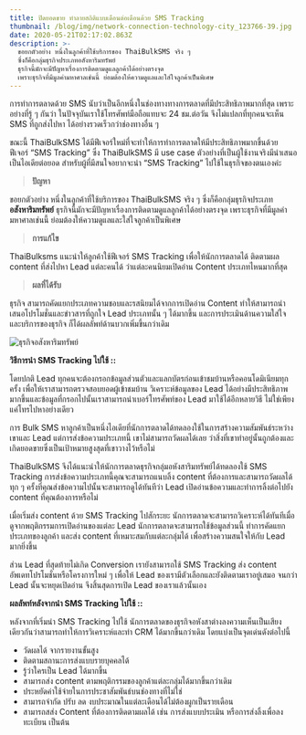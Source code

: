 ```yaml
---
title: ปิดยอดขาย ทำลายสถิติแบบเดือนต่อเดือนด้วย SMS Tracking
thumbnail: /blog/img/network-connection-technology-city_123766-39.jpg
date: 2020-05-21T02:17:02.863Z
description: >-
  ขอยกตัวอย่าง หนึ่งในลูกค้าที่ใช้บริการของ ThaiBulkSMS จริง ๆ
  ซึ่งก็คือกลุ่มธุรกิจประเภทอสังหาริมทรัพย์
  ธุรกิจนี้มักจะมีปัญหาเรื่องการติดตามดูแลลูกค้าได้อย่างตรงจุด
  เพราะธุรกิจที่มีมูลค่ามหาศาลเช่นนี้ ย่อมต้องให้ความดูแลและใส่ใจลูกค้าเป็นพิเศษ
---
```

การทำการตลาดด้วย SMS นับว่าเป็นอีกหนึ่งในช่องทางทางการตลาดที่มีประสิทธิภาพมากที่สุด เพราะอย่างที่รู้ ๆ กันว่า ในปัจจุบันเราใช้โทรศัพท์มือถือแทบจะ 24 ชม.ต่อวัน จึงไม่แปลกที่ทุกคนจะเห็น SMS ที่ถูกส่งไปหา ได้อย่างรวดเร็วกว่าช่องทางอื่น ๆ 

ขณะนี้ ThaiBulkSMS ได้มีฟีเจอร์ใหม่ที่จะทำให้การทำการตลาดให้มีประสิทธิภาพมากขึ้นด้วย ฟีเจอร์ “SMS Tracking” ซึ่ง ThaiBulkSMS มี use case ตัวอย่างที่เป็นผู้ใช้งานจริงมีนำเสนอเป็นไอเดียต่อยอด สำหรับผู้ที่มีสนใจอยากจะนำ “SMS Tracking” ไปใช้ในธุรกิจของตนเองค่ะ   



> **ปัญหา**
>
> 

ขอยกตัวอย่าง หนึ่งในลูกค้าที่ใช้บริการของ ThaiBulkSMS จริง ๆ ซึ่งก็คือกลุ่มธุรกิจประเภท**อสังหาริมทรัพย์** ธุรกิจนี้มักจะมีปัญหาเรื่องการติดตามดูแลลูกค้าได้อย่างตรงจุด เพราะธุรกิจที่มีมูลค่ามหาศาลเช่นนี้ ย่อมต้องให้ความดูแลและใส่ใจลูกค้าเป็นพิเศษ



> **การแก้ไข**
>
> 

ThaiBulksms แนะนำให้ลูกค้าใช้ฟีเจอร์ SMS Tracking เพื่อให้นักการตลาดได้ ติดตามผล content ที่ส่งไปหา Lead แต่ละคนได้ ว่าแต่ละคนนิยมเปิดอ่าน Content ประเภทไหนมากที่สุด



> **ผลที่ได้รับ**
>
> 

ธุรกิจ สามารถคัดแยกประเภทความชอบและรสนิยมได้จากการเปิดอ่าน Content ทำให้สามารถนำเสนอโปรโมชั่นและข่าวสารที่ถูกใจ Lead ประเภทนั้น ๆ ได้มากขึ้น และการประเมินด้านความใส่ใจและบริการของธุรกิจ ก็ได้ผลลัพท์ด้านบวกเพิ่มขึ้นกว่าเดิม



![ธุรกิจอสังหาริมทรัพย์](/blog/img/double-exposure-businessman-working-digital-tablet-white_123766-110.jpg "Photo by freepik")



**วิธีการนำ SMS Tracking ไปใช้ ::**

โดยปกติ Lead ทุกคนจะต้องกรอกข้อมูลส่วนตัวและแลกบัตรก่อนเข้าชมบ้านหรือคอนโดมิเนียมทุกครั้ง เพื่อให้เราสามารถตรวจสอบยอดผู้เข้าชมบ้าน วิเคราะห์ข้อมูลของ Lead ได้อย่างมีประสิทธิภาพมากขึ้นและข้อมูลที่กรอกไปนั้นเราสามารถนำเบอร์โทรศัพท์ของ Lead มาใช้ได้อีกหลายวิธี ไม่ใช่เพียงแค่โทรไปหาอย่างเดียว

การ Bulk SMS หาลูกค้าเป็นหนึ่งไอเดียที่นักการตลาดได้ทดลองใช้ในการสร้างความสัมพันธ์ระหว่างเขาและ Lead แต่การส่งข้อความประเภทนี้ เขาไม่สามารถวัดผลได้เลย ว่าสิ่งที่เขาทำอยู่นั้นถูกต้องและเกิดยอดขายซึ่งเป็นเป้าหมายสูงสุดที่เขาวางไว้หรือไม่

ThaiBulkSMS จึงได้แนะนำให้นักการตลาดธุรกิจกลุ่มอหังสาริมทรัพย์ได้ทดลองใช้ SMS Tracking การส่งข้อความประเภทนี้คุณจะสามารถแนบลิ้ง content ที่ต้องการและสามารถวัดผลได้ ทุก ๆ ครั้งที่คุณส่งข้อความไปนั้นจะสามารถดูได้ทันทีว่า Lead เปิดอ่านข้อความและทำการลิ้งต่อไปยัง content ที่คุณต้องการหรือไม่

เมื่อเริ่มส่ง content ด้วย SMS Tracking ไปสักระยะ นักการตลาดจะสามารถวิเคราะห์ได้ทันทีเมื่อดูจากพฤติกรรมการเปิดอ่านของแต่ละ Lead นักการตลาดจะสามารถใช้ข้อมูลส่วนนี้ ทำการคัดแยกประเภทของลูกค้า และส่ง content ที่เหมาะสมกับแต่ละกลุ่มได้ เพื่อสร้างความสนใจให้กับ Lead มากยิ่งขึ้น

ส่วน Lead ที่สุดท้ายไม่เกิด Conversion เรายังสามารถใช้  SMS Tracking ส่ง content อัพเดทโปรโมชั่นหรือโครงการใหม่ ๆ เพื่อให้ Lead ของเรามีตัวเลือกและยังติดตามเราอยู่เสมอ จนกว่า Lead นั้นจะหยุดเปิดอ่าน จึงสิ้นสุดการเปิด Lead ของเราแล้วนั้นเอง



**ผลลัพท์หลังจากนำ SMS Tracking ไปใช้ ::**

หลังจากที่เริ่มนำ SMS Tracking ไปใช้ นักการตลาดของธุรกิจอหังสาต่างลงความเห็นเป็นเสียงเดียวกันว่าสามารถทำให้การวิเคราะห์และทำ CRM ได้มากขึ้นกว่าเดิม โดยแบ่งเป็นจุดเด่นดังต่อไปนี้



* วัดผลได้ จากรายงานขั้นสูง
* ติดตามสถานะการส่งแบบรายบุคคลได้
* รู้ว่าใครเป็น Lead ได้มากขึ้น
* สามารถส่ง content ตามพฤติกรรมของลูกค้าแต่ละกลุ่มได้มากขึ้นกว่าเดิม
* ประหยัดค่าใช้จ่ายในการประชาสัมพันธ์บนช่องทางที่ไม่ใช่
* สามารถจำกัด ปรับ ลด งบประมาณในแต่ละเดือนได้ไม่ต้องผูกเป็นรายเดือน
* สามารถสส่ง Content ที่ต้องการติดตามผลได้ เช่น การส่งแบบประเมิน หรือการส่งลิ้งเพื่อลงทะเบียน เป็นต้น
